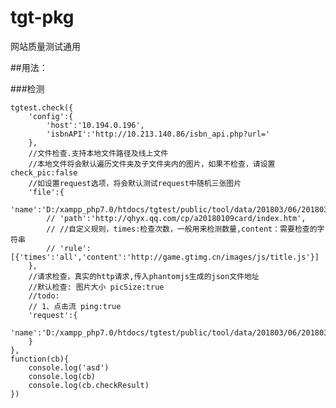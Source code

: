 # tgt-pkg
网站质量测试通用

##用法：

###检测




    tgtest.check({
        'config':{
            'host':'10.194.0.196',
            'isbnAPI':'http://10.213.140.86/isbn_api.php?url='
        },
        //文件检查.支持本地文件路径及线上文件
        //本地文件将会默认遍历文件夹及子文件夹内的图片，如果不检查，请设置 check_pic:false
        //如设置request选项，将会默认测试request中随机三张图片
        'file':{
            'name':'D:/xampp_php7.0/htdocs/tgtest/public/tool/data/201803/06/20180306091604353.html',
            // 'path':'http://qhyx.qq.com/cp/a20180109card/index.htm',
            // //自定义规则，times:检查次数，一般用来检测数量,content：需要检查的字符串
            // 'rule':[{'times':'all','content':'http://game.gtimg.cn/images/js/title.js'}]
        },
        //请求检查，真实的http请求,传入phantomjs生成的json文件地址
        //默认检查: 图片大小 picSize:true
        //todo:
        // 1、点击流 ping:true
        'request':{
            'name':'D:/xampp_php7.0/htdocs/tgtest/public/tool/data/201803/06/20180306091604353.html'
        }
    },
    function(cb){
        console.log('asd')
        console.log(cb)
        console.log(cb.checkResult)
    })


